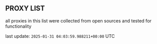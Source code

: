 ## PROXY LIST

all proxies in this list were collected from open sources and tested for functionality

last update: `2025-01-31 04:03:59.988211+00:00` UTC
